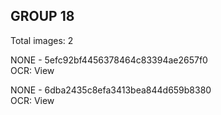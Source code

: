 ## GROUP 18
Total images: 2  

NONE - 5efc92bf4456378464c83394ae2657f0  
OCR: View  

NONE - 6dba2435c8efa3413bea844d659b8380  
OCR: View  

